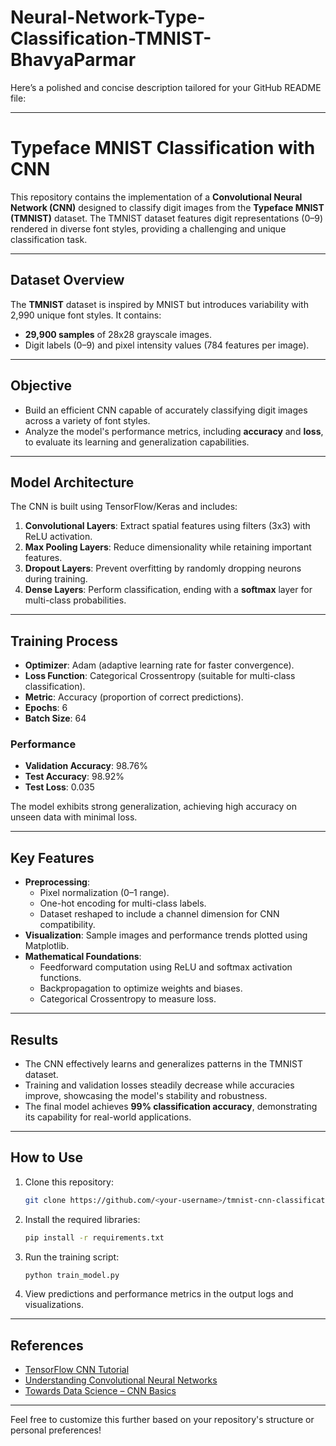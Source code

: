 # Neural-Network-Type-Classification-TMNIST-BhavyaParmar
Here’s a polished and concise description tailored for your GitHub README file:

---

# **Typeface MNIST Classification with CNN**

This repository contains the implementation of a **Convolutional Neural Network (CNN)** designed to classify digit images from the **Typeface MNIST (TMNIST)** dataset. The TMNIST dataset features digit representations (0–9) rendered in diverse font styles, providing a challenging and unique classification task.

---

## **Dataset Overview**
The **TMNIST** dataset is inspired by MNIST but introduces variability with 2,990 unique font styles. It contains:
- **29,900 samples** of 28x28 grayscale images.
- Digit labels (0–9) and pixel intensity values (784 features per image).

---

## **Objective**
- Build an efficient CNN capable of accurately classifying digit images across a variety of font styles.
- Analyze the model's performance metrics, including **accuracy** and **loss**, to evaluate its learning and generalization capabilities.

---

## **Model Architecture**
The CNN is built using TensorFlow/Keras and includes:
1. **Convolutional Layers**: Extract spatial features using filters (3x3) with ReLU activation.
2. **Max Pooling Layers**: Reduce dimensionality while retaining important features.
3. **Dropout Layers**: Prevent overfitting by randomly dropping neurons during training.
4. **Dense Layers**: Perform classification, ending with a **softmax** layer for multi-class probabilities.

---

## **Training Process**
- **Optimizer**: Adam (adaptive learning rate for faster convergence).
- **Loss Function**: Categorical Crossentropy (suitable for multi-class classification).
- **Metric**: Accuracy (proportion of correct predictions).
- **Epochs**: 6
- **Batch Size**: 64

### **Performance**
- **Validation Accuracy**: 98.76%
- **Test Accuracy**: 98.92%
- **Test Loss**: 0.035

The model exhibits strong generalization, achieving high accuracy on unseen data with minimal loss.

---

## **Key Features**
- **Preprocessing**:
  - Pixel normalization (0–1 range).
  - One-hot encoding for multi-class labels.
  - Dataset reshaped to include a channel dimension for CNN compatibility.
- **Visualization**: Sample images and performance trends plotted using Matplotlib.
- **Mathematical Foundations**:
  - Feedforward computation using ReLU and softmax activation functions.
  - Backpropagation to optimize weights and biases.
  - Categorical Crossentropy to measure loss.

---

## **Results**
- The CNN effectively learns and generalizes patterns in the TMNIST dataset.
- Training and validation losses steadily decrease while accuracies improve, showcasing the model's stability and robustness.
- The final model achieves **99% classification accuracy**, demonstrating its capability for real-world applications.

---

## **How to Use**
1. Clone this repository:
   ```bash
   git clone https://github.com/<your-username>/tmnist-cnn-classification.git
   ```
2. Install the required libraries:
   ```bash
   pip install -r requirements.txt
   ```
3. Run the training script:
   ```bash
   python train_model.py
   ```
4. View predictions and performance metrics in the output logs and visualizations.

---

## **References**
- [TensorFlow CNN Tutorial](https://www.tensorflow.org/tutorials/images/cnn)
- [Understanding Convolutional Neural Networks](https://learnopencv.com/understanding-convolutional-neural-networks-cnn/)
- [Towards Data Science – CNN Basics](https://towardsdatascience.com/convolutional-neural-networks-explained-9cc5188c4939)

---

Feel free to customize this further based on your repository's structure or personal preferences!
